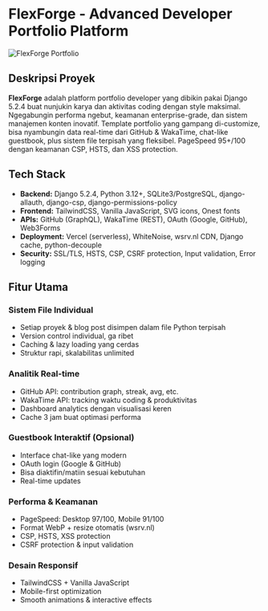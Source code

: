 # FlexForge - Advanced Developer Portfolio Platform

![FlexForge Portfolio](https://ridwaanhall.com/static/img/project/ridwaanhall_com_2025070701.webp)

## Deskripsi Proyek

**FlexForge** adalah platform portfolio developer yang dibikin pakai Django 5.2.4 buat nunjukin karya dan aktivitas coding dengan style maksimal. Ngegabungin performa ngebut, keamanan enterprise-grade, dan sistem manajemen konten inovatif. Template portfolio yang gampang di-customize, bisa nyambungin data real-time dari GitHub & WakaTime, chat-like guestbook, plus sistem file terpisah yang fleksibel. PageSpeed 95+/100 dengan keamanan CSP, HSTS, dan XSS protection.

## Tech Stack

- **Backend:** Django 5.2.4, Python 3.12+, SQLite3/PostgreSQL, django-allauth, django-csp, django-permissions-policy
- **Frontend:** TailwindCSS, Vanilla JavaScript, SVG icons, Onest fonts
- **APIs:** GitHub (GraphQL), WakaTime (REST), OAuth (Google, GitHub), Web3Forms
- **Deployment:** Vercel (serverless), WhiteNoise, wsrv.nl CDN, Django cache, python-decouple
- **Security:** SSL/TLS, HSTS, CSP, CSRF protection, Input validation, Error logging

## Fitur Utama

### Sistem File Individual

- Setiap proyek & blog post disimpen dalam file Python terpisah
- Version control individual, ga ribet
- Caching & lazy loading yang cerdas
- Struktur rapi, skalabilitas unlimited

### Analitik Real-time

- GitHub API: contribution graph, streak, avg, etc.
- WakaTime API: tracking waktu coding & produktivitas
- Dashboard analytics dengan visualisasi keren
- Cache 3 jam buat optimasi performa

### Guestbook Interaktif (Opsional)

- Interface chat-like yang modern
- OAuth login (Google & GitHub)
- Bisa diaktifin/matiin sesuai kebutuhan
- Real-time updates

### Performa & Keamanan

- PageSpeed: Desktop 97/100, Mobile 91/100
- Format WebP + resize otomatis (wsrv.nl)
- CSP, HSTS, XSS protection
- CSRF protection & input validation

### Desain Responsif

- TailwindCSS + Vanilla JavaScript
- Mobile-first optimization
- Smooth animations & interactive effects
